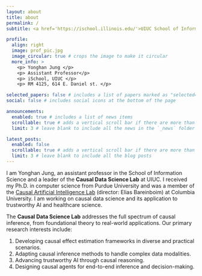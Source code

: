 ```yaml
---
layout: about
title: about
permalink: /
subtitle: <a href='https://ischool.illinois.edu/'>UIUC School of Information Science</a>

profile:
  align: right
  image: prof_pic.jpg
  image_circular: true # crops the image to make it circular
  more_info: >
    <p> Yonghan Jung </p>
    <p> Assistant Professor</p>
    <p> iSchool, UIUC </p>
    <p> RM 4125, 614 E. Daniel st. </p>

selected_papers: false # includes a list of papers marked as "selected={true}"
social: false # includes social icons at the bottom of the page

announcements:
  enabled: true # includes a list of news items
  scrollable: true # adds a vertical scroll bar if there are more than 3 news items
  limit: 3 # leave blank to include all the news in the `_news` folder

latest_posts:
  enabled: false
  scrollable: true # adds a vertical scroll bar if there are more than 3 new posts items
  limit: 3 # leave blank to include all the blog posts
---
```


I am Yonghan Jung, an assistant professor in the School of Information Science and a leader of the **Causal Data Science Lab** at UIUC. I received my Ph.D. in computer science from Purdue University and was a member of the <a href='https://causalai.net/'>Causal Artificial Intelligence Lab</a> (director: Elias Bareinboim) at Columbia University. I am working on causal data science and its application to trustworthy AI and healthcare science.

The **Causal Data Science Lab** addresses the full spectrum of causal inference, from foundational theory to real-world applications. Our primary research interests include:

1. Developing causal effect estimation frameworks in diverse and practical scenarios.
2. Adapting causal inference methods to handle complex data modalities.
3. Advancing trustworthy AI through causal reasoning.
4. Designing causal agents for end-to-end inference and decision-making.

<!-- Link to your social media connections, too. This theme is set up to use [Font Awesome icons](https://fontawesome.com/) and [Academicons](https://jpswalsh.github.io/academicons/), like the ones below. Add your Facebook, Twitter, LinkedIn, Google Scholar, or just disable all of them. -->
